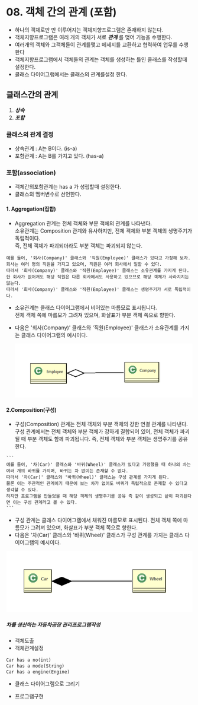 # 08. 객체 간의 관계 (포함)
  - 하나의 객체로만 만 이루어지는 객체지향프로그램은 존재하지 않는다. 
  - 객체지향프로그램은 여러 개의 객체가 서로  ***관계*** 를 맺어 기능을 수행한다.
  - 여러개의 객체와 그객체들이 관계를맺고 메세지를 교환하고 협력하여 업무를 수행한다
  - 객체지향프로그램에서 객체들의 관계는 객체를 생성하는 틀인 클래스를 작성할때 설정한다.
  - 클래스 다이어그램에서는 클래스의 관계를설정 한다.

## 클래스간의 관계
  1. ***상속***
  2. ***포함***

### 클래스의 관계 결정

  - 상속관계 : A는 B이다. (is-a)
  - 포함관계 : A는 B를 가지고 있다. (has-a)

### 포함(association) 
  
  - 객체간의포함관계는  has a 가 성립할때 설정한다.
  - 클래스의 멤버변수로 선언한다.

#### 1. Aggregation(집합)

  - Aggregation 관계는 전체 객체와 부분 객체의 관계를 나타낸다.<br>
     소유관계는 Composition 관계와 유사하지만, 전체 객체와 부분 객체의 생명주기가 독립적이다.<br>
     즉, 전체 객체가 파괴되더라도 부분 객체는 파괴되지 않는다.
     
```
예를 들어, '회사(Company)' 클래스와 '직원(Employee)' 클래스가 있다고 가정해 보자.
회사는 여러 명의 직원을 가지고 있으며, 직원은 여러 회사에서 일할 수 있다. 
따라서 '회사(Company)' 클래스와 '직원(Employee)' 클래스는 소유관계를 가지게 된다.
한 회사가 없어져도 해당 직원은 다른 회사에서도 사용하고 있으므로 해당 객체가 사라지지는 않는다.
따라서 '회사(Company)' 클래스와 '직원(Employee)' 클래스는 생명주기가 서로 독립적이다.
```
      
  - 소유관계는 클래스 다이어그램에서 비어있는 마름모로 표시됩니다. <br>
    전체 객체 쪽에 마름모가 그려져 있으며, 화살표가 부분 객체 쪽으로 향한다.
  - 다음은 '회사(Company)' 클래스와 '직원(Employee)' 클래스가 소유관계를 가지는 클래스 다이어그램의 예시이다.

    ![Alt text](image-1.png)
 



#### 2.Composition(구성)
   - 구성(Composition) 관계는 전체 객체와 부분 객체의 강한 연결 관계를 나타낸다.
     구성 관계에서는 전체 객체와 부분 객체가 강하게 결합되어 있어, 전체 객체가 파괴될 때 부분 객체도 함께 파괴됩니다. 
     즉, 전체 객체와 부분 객체는 생명주기를 공유한다.
     
    ```
    예를 들어, '차(Car)' 클래스와 '바퀴(Wheel)' 클래스가 있다고 가정했을 때 하나의 차는 여러 개의 바퀴를 가지며, 바퀴는 차 없이는 존재할 수 없다. 
    따라서 '차(Car)' 클래스와 '바퀴(Wheel)' 클래스는 구성 관계를 가지게 된다.
    물론 이는 주관적인 관계이기 때문에 보는 차가 없어도 바퀴가 독립적으로 존재할 수 있다고 생각할 수 있다. 
    하지만 프로그램을 만들었을 때 해당 객체의 생명주기를 공유 즉 같이 생성되고 샅이 파괴된다면 이는 구성 관계라고 볼 수 있다.
    ```  
   - 구성 관계는 클래스 다이어그램에서 채워진 마름모로 표시된다. 
     전체 객체 쪽에 마름모가 그려져 있으며, 화살표가 부분 객체 쪽으로 향한다. 
   - 다음은 '차(Car)' 클래스와 '바퀴(Wheel)' 클래스가 구성 관계를 가지는 클래스 다이어그램의 예시이다.

   ![Alt text](image-2.png)



 ##### 차를 생산하는 자동차공장 관리프로그램작성

   - 객체도출
   - 객체관계설정
  ```
  Car has a no(int)
  Car has a mode(String)
  Car has a engine(Engine)
  
   ```
   - 클래스 다이어그램으로 그리기

   
   - 프로그램구현 

 
   

  
  


